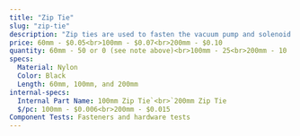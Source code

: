 ```yaml
---
title: "Zip Tie"
slug: "zip-tie"
description: "Zip ties are used to fasten the vacuum pump and solenoid valve to their mounts, and for cable management throughout FarmBot."
price: 60mm - $0.05<br>100mm - $0.07<br>200mm - $0.10
quantity: 60mm - 50 or 0 (see note above)<br>100mm - 25<br>200mm - 10
specs:
  Material: Nylon
  Color: Black
  Length: 60mm, 100mm, and 200mm
internal-specs:
  Internal Part Name: 100mm Zip Tie`<br>`200mm Zip Tie
  $/pc: 100mm - $0.006<br>200mm - $0.015
Component Tests: Fasteners and hardware tests
---
```

